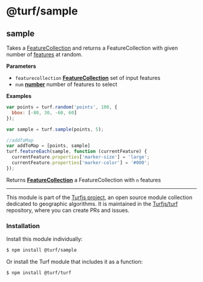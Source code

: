 # @turf/sample

<!-- Generated by documentation.js. Update this documentation by updating the source code. -->

## sample

Takes a [FeatureCollection](http://geojson.org/geojson-spec.html#feature-collection-objects) and returns a FeatureCollection with given number of [features](http://geojson.org/geojson-spec.html#feature-objects) at random.

**Parameters**

-   `featurecollection` **[FeatureCollection](http://geojson.org/geojson-spec.html#feature-collection-objects)** set of input features
-   `num` **[number](https://developer.mozilla.org/en-US/docs/Web/JavaScript/Reference/Global_Objects/Number)** number of features to select

**Examples**

```javascript
var points = turf.random('points', 100, {
  bbox: [-80, 30, -60, 60]
});

var sample = turf.sample(points, 5);

//addToMap
var addToMap = [points, sample]
turf.featureEach(sample, function (currentFeature) {
  currentFeature.properties['marker-size'] = 'large';
  currentFeature.properties['marker-color'] = '#000';
});
```

Returns **[FeatureCollection](http://geojson.org/geojson-spec.html#feature-collection-objects)** a FeatureCollection with `n` features

<!-- This file is automatically generated. Please don't edit it directly:
if you find an error, edit the source file (likely index.js), and re-run
./scripts/generate-readmes in the turf project. -->

---

This module is part of the [Turfjs project](http://turfjs.org/), an open source
module collection dedicated to geographic algorithms. It is maintained in the
[Turfjs/turf](https://github.com/Turfjs/turf) repository, where you can create
PRs and issues.

### Installation

Install this module individually:

```sh
$ npm install @turf/sample
```

Or install the Turf module that includes it as a function:

```sh
$ npm install @turf/turf
```
